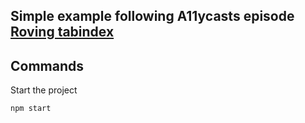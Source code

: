 ## Simple example following A11ycasts episode [Roving tabindex](https://goo.gl/06qEUW)

## Commands

Start the project

```
npm start
```
